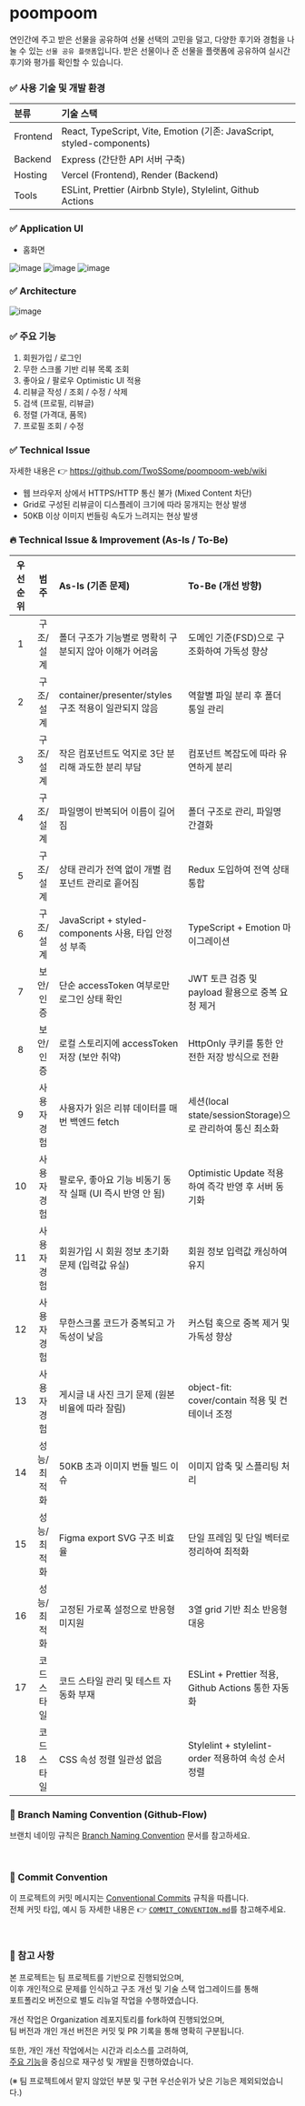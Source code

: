 # poompoom

연인간에 주고 받은 선물을 공유하여 선물 선택의 고민을 덜고, 다양한 후기와 경험을 나눌 수 있는 `선물 공유 플랫폼`입니다.
받은 선물이나 준 선물을 플랫폼에 공유하여 실시간 후기와 평가를 확인할 수 있습니다.

### ✅ 사용 기술 및 개발 환경

| 분류 | 기술 스택 |
|:----|:----------|
| Frontend | React, TypeScript, Vite, Emotion (기존: JavaScript, styled-components) |
| Backend | Express (간단한 API 서버 구축) |
| Hosting | Vercel (Frontend), Render (Backend) |
| Tools | ESLint, Prettier (Airbnb Style), Stylelint, Github Actions |

### ✅ Application UI

- 홈화면

![image](https://github.com/user-attachments/assets/029d1bc2-ca48-4e37-9c5c-094fdec62103)
![image](https://github.com/user-attachments/assets/4b7a1e54-46bf-490d-aa71-f7464cdb7cff)
![image](https://github.com/user-attachments/assets/aa06d538-9b0b-4707-8413-601cabb85aae)

### ✅ Architecture
![image](https://github.com/user-attachments/assets/813ed4eb-4b4f-4340-9db1-91edf7e38fea)

### ✅ 주요 기능

1. 회원가입 / 로그인
2. 무한 스크롤 기반 리뷰 목록 조회
3. 좋아요 / 팔로우 Optimistic UI 적용
4. 리뷰글 작성 / 조회 / 수정 / 삭제
5. 검색 (프로필, 리뷰글)
6. 정렬 (가격대, 품목)
7. 프로필 조회 / 수정

### ✅ Technical Issue

자세한 내용은 👉 https://github.com/TwoSSome/poompoom-web/wiki
- 웹 브라우저 상에서 HTTPS/HTTP 통신 불가 (Mixed Content 차단)
- Grid로 구성된 리뷰글이 디스플레이 크기에 따라 뭉개지는 현상 발생
- 50KB 이상 이미지 번들링 속도가 느려지는 현상 발생

### 🔥 Technical Issue & Improvement (As-Is / To-Be)

| 우선순위 | 범주 | As-Is (기존 문제) | To-Be (개선 방향) |
|:---:|:---:|:---|:---|
| 1 | 구조/설계 | 폴더 구조가 기능별로 명확히 구분되지 않아 이해가 어려움 | 도메인 기준(FSD)으로 구조화하여 가독성 향상 |
| 2 | 구조/설계 | container/presenter/styles 구조 적용이 일관되지 않음 | 역할별 파일 분리 후 폴더 통일 관리 |
| 3 | 구조/설계 | 작은 컴포넌트도 억지로 3단 분리해 과도한 분리 부담 | 컴포넌트 복잡도에 따라 유연하게 분리 |
| 4 | 구조/설계 | 파일명이 반복되어 이름이 길어짐 | 폴더 구조로 관리, 파일명 간결화 |
| 5 | 구조/설계 | 상태 관리가 전역 없이 개별 컴포넌트 관리로 흩어짐 | Redux 도입하여 전역 상태 통합 |
| 6 | 구조/설계 | JavaScript + styled-components 사용, 타입 안정성 부족 | TypeScript + Emotion 마이그레이션 |
| 7 | 보안/인증 | 단순 accessToken 여부로만 로그인 상태 확인 | JWT 토큰 검증 및 payload 활용으로 중복 요청 제거 |
| 8 | 보안/인증 | 로컬 스토리지에 accessToken 저장 (보안 취약) | HttpOnly 쿠키를 통한 안전한 저장 방식으로 전환 |
| 9 | 사용자 경험 | 사용자가 읽은 리뷰 데이터를 매번 백엔드 fetch | 세션(local state/sessionStorage)으로 관리하여 통신 최소화 |
| 10 | 사용자 경험 | 팔로우, 좋아요 기능 비동기 동작 실패 (UI 즉시 반영 안 됨) | Optimistic Update 적용하여 즉각 반영 후 서버 동기화 |
| 11 | 사용자 경험 | 회원가입 시 회원 정보 초기화 문제 (입력값 유실) | 회원 정보 입력값 캐싱하여 유지 |
| 12 | 사용자 경험 | 무한스크롤 코드가 중복되고 가독성이 낮음 | 커스텀 훅으로 중복 제거 및 가독성 향상 |
| 13 | 사용자 경험 | 게시글 내 사진 크기 문제 (원본 비율에 따라 잘림) | object-fit: cover/contain 적용 및 컨테이너 조정 |
| 14 | 성능/최적화 | 50KB 초과 이미지 번들 빌드 이슈 | 이미지 압축 및 스플리팅 처리 |
| 15 | 성능/최적화 | Figma export SVG 구조 비효율 | 단일 프레임 및 단일 벡터로 정리하여 최적화 |
| 16 | 성능/최적화 | 고정된 가로폭 설정으로 반응형 미지원 | 3열 grid 기반 최소 반응형 대응 |
| 17 | 코드 스타일 | 코드 스타일 관리 및 테스트 자동화 부재 | ESLint + Prettier 적용, Github Actions 통한 자동화 |
| 18 | 코드 스타일 | CSS 속성 정렬 일관성 없음 | Stylelint + stylelint-order 적용하여 속성 순서 정렬 |


### 📌 Branch Naming Convention (Github-Flow)

브랜치 네이밍 규칙은 [Branch Naming Convention](./BRANCH_NAMING_CONVENTION.md) 문서를 참고하세요.


<br/>

### 📌 Commit Convention

이 프로젝트의 커밋 메시지는 [Conventional Commits](https://www.conventionalcommits.org/en/v1.0.0/) 규칙을 따릅니다.  
전체 커밋 타입, 예시 등 자세한 내용은 👉 [`COMMIT_CONVENTION.md`](./COMMIT_CONVENTION.md)를 참고해주세요.

<br/>

### 📌 참고 사항
본 프로젝트는 팀 프로젝트를 기반으로 진행되었으며,  
이후 개인적으로 문제를 인식하고 구조 개선 및 기술 스택 업그레이드를 통해  
포트폴리오 버전으로 별도 리뉴얼 작업을 수행하였습니다.

개선 작업은 Organization 레포지토리를 fork하여 진행되었으며,  
팀 버전과 개인 개선 버전은 커밋 및 PR 기록을 통해 명확히 구분됩니다.

또한, 개인 개선 작업에서는 시간과 리소스를 고려하여,  
[주요 기능](https://github.com/jhoonyeel/poompoom-web/edit/main/README.md#-%EC%A3%BC%EC%9A%94-%EA%B8%B0%EB%8A%A5)을 중심으로 재구성 및 개발을 진행하였습니다.

(※ 팀 프로젝트에서 맡지 않았던 부분 및 구현 우선순위가 낮은 기능은 제외되었습니다.)
